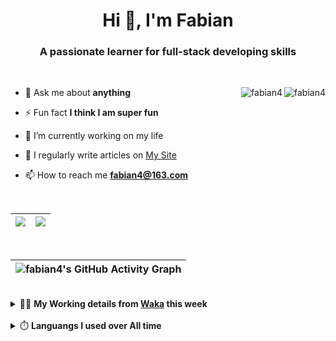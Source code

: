 <h1 align="center">Hi 👋, I'm Fabian</h1>
<h3 align="center">A passionate learner for full-stack developing skills</h3>

<br/>

<img align="right" src="https://komarev.com/ghpvc/?username=fabian4&label=views&color=0e75b6&style=flat" alt="fabian4" /><img align="right" src="https://img.shields.io/badge/Author-fabian4-orange?logo=Dark%20Reader" alt="fabian4" />


- 💬 Ask me about **anything**

- ⚡ Fun fact **I think I am super fun**

- 🔭 I’m currently working on my life

- 📝 I regularly write articles on [My Site](https://fabian4.site/)

- 📫 How to reach me **fabian4@163.com**


<!-- - 🌱 I’m currently learning **JavaScript** and **typescript** -->

<!-- - 📄 Know about my Daily details on [My Personal Blog Galllery](https://fabian4.github.io/gallery/) -->

<br/>

|  <img align="center" src="https://github-readme-streak-stats.herokuapp.com/?user=fabian4&theme=gruvbox_duo&currStreakNum=2FD3EB&fire=pink&sideLabels=F00&hide_border=true&date_format=[Y.]n.j" /> |  <img align="center" src="https://github-readme-stats.vercel.app/api/top-langs/?username=fabian4&layout=compact&theme=buefy&hide_border=true&exclude_repo=jdk,jdk-source-learning,spring-framework,netty,jdk,fabian4.github.io,wechaty.js.org,sofa-bolt" /> |
| ------------- | ------------- |

<!-- | <img align="center" src="https://github-readme-stats.vercel.app/api?username=fabian4&count_private=true&show_icons=true&theme=flag-india&show_owner=true&hide_border=true" /> | <img align="center" src="https://github-readme-stats.vercel.app/api/top-langs/?username=fabian4&layout=compact&theme=buefy&hide_border=true&exclude_repo=jdk,jdk-source-learning,spring-framework,netty,jdk,fabian4.github.io,wechaty.js.org,sofa-bolt" /> | <img align="center" src="https://github-readme-streak-stats.herokuapp.com/?user=fabian4&theme=gruvbox_duo&currStreakNum=2FD3EB&fire=pink&sideLabels=F00&hide_border=true&date_format=[Y.]n.j" /> |
| ------------- | ------------- | ------------- | -->

<br/>

|![fabian4's GitHub Activity Graph](https://activity-graph.herokuapp.com/graph?username=fabian4&theme=github-light&area=true)|
| --- |

<!-- <br/>
<details>
  <summary>✍️ <b>My Leetcode Record from the <a href="https://github.com/fabian4/leetcode">repo</a></b></summary>
 
 ---
  
|[![Leetcode Stats](https://leetcode.card.workers.dev/?username=fabian&border=0)](https://leetcode-cn.com/u/fabianbao/)|[![fabian's LeetCode Stats](https://leetcode-stats.vercel.app/api?username=fabian&theme=Light)](https://leetcode-cn.com/u/fabianbao/)|
| ------------- | ------------- |
</details> -->

<br/>

<details>
  <summary>👨‍💻 <b>My Working details from <a href="https://wakatime.com/dashboard">Waka</a> this week</b></summary>

---

<!--START_SECTION:waka-->
![Code Time](http://img.shields.io/badge/Code%20Time-176%20hrs%2019%20mins-blue)

**I'm an Early 🐤** 

```text
🌞 Morning    192 commits    ██████░░░░░░░░░░░░░░░░░░░   24.49% 
🌆 Daytime    285 commits    █████████░░░░░░░░░░░░░░░░   36.35% 
🌃 Evening    292 commits    █████████░░░░░░░░░░░░░░░░   37.24% 
🌙 Night      15 commits     ░░░░░░░░░░░░░░░░░░░░░░░░░   1.91%

```
📅 **I'm Most Productive on Thursday** 

```text
Monday       116 commits    ███░░░░░░░░░░░░░░░░░░░░░░   14.8% 
Tuesday      131 commits    ████░░░░░░░░░░░░░░░░░░░░░   16.71% 
Wednesday    134 commits    ████░░░░░░░░░░░░░░░░░░░░░   17.09% 
Thursday     141 commits    ████░░░░░░░░░░░░░░░░░░░░░   17.98% 
Friday       90 commits     ██░░░░░░░░░░░░░░░░░░░░░░░   11.48% 
Saturday     73 commits     ██░░░░░░░░░░░░░░░░░░░░░░░   9.31% 
Sunday       99 commits     ███░░░░░░░░░░░░░░░░░░░░░░   12.63%

```


📊 **This Week I Spent My Time On** 

```text
💬 Programming Languages: 
Other                    22 hrs 33 mins      █████████████░░░░░░░░░░░░   54.48% 
Java                     6 hrs 53 mins       ████░░░░░░░░░░░░░░░░░░░░░   16.63% 
TypeScript               3 hrs 59 mins       ██░░░░░░░░░░░░░░░░░░░░░░░   9.62% 
Go                       3 hrs 38 mins       ██░░░░░░░░░░░░░░░░░░░░░░░   8.78% 
YAML                     1 hr 26 mins        ░░░░░░░░░░░░░░░░░░░░░░░░░   3.46%

🔥 Editors: 
Browser                  22 hrs 33 mins      █████████████░░░░░░░░░░░░   54.48% 
IntelliJ                 7 hrs 56 mins       ████░░░░░░░░░░░░░░░░░░░░░   19.19% 
WebStorm                 5 hrs 49 mins       ███░░░░░░░░░░░░░░░░░░░░░░   14.05% 
GoLand                   5 hrs 5 mins        ███░░░░░░░░░░░░░░░░░░░░░░   12.29%

💻 Operating System: 
Windows                  41 hrs 24 mins      █████████████████████████   100.0%

```


<!--END_SECTION:waka-->
  
</details>

<br/>

<details>
  <summary>⏱️ <b>Languangs I used over All time</b></summary>
  
---
  
![languages all time](https://wakatime.com/share/@32ef5ac6-eac5-4886-805c-ce9fe059857e/efc24c85-e478-4696-bcbd-c5669145b831.svg)
  
</details>
